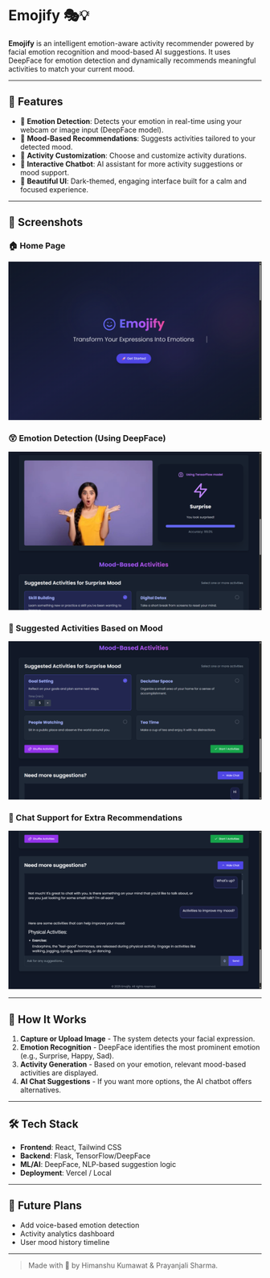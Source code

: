 # Emojify 🎭💡

**Emojify** is an intelligent emotion-aware activity recommender powered by facial emotion recognition and mood-based AI suggestions. It uses DeepFace for emotion detection and dynamically recommends meaningful activities to match your current mood.

---

## 🌟 Features

* 🎯 **Emotion Detection**: Detects your emotion in real-time using your webcam or image input (DeepFace model).
* 🧠 **Mood-Based Recommendations**: Suggests activities tailored to your detected mood.
* 🔁 **Activity Customization**: Choose and customize activity durations.
* 💬 **Interactive Chatbot**: AI assistant for more activity suggestions or mood support.
* 🎨 **Beautiful UI**: Dark-themed, engaging interface built for a calm and focused experience.

---

## 📸 Screenshots

### 🏠 Home Page

![Prediction](images/home.png)

### 😲 Emotion Detection (Using DeepFace)

![Prediction](images/prediction.png)

### 🧩 Suggested Activities Based on Mood

![Suggestions](images/suggestion.png)

### 🤖 Chat Support for Extra Recommendations

![Chat](images/chat.png)

---

## 🚀 How It Works

1. **Capture or Upload Image** - The system detects your facial expression.
2. **Emotion Recognition** - DeepFace identifies the most prominent emotion (e.g., Surprise, Happy, Sad).
3. **Activity Generation** - Based on your emotion, relevant mood-based activities are displayed.
4. **AI Chat Suggestions** - If you want more options, the AI chatbot offers alternatives.

---

## 🛠️ Tech Stack

* **Frontend**: React, Tailwind CSS
* **Backend**: Flask, TensorFlow/DeepFace
* **ML/AI**: DeepFace, NLP-based suggestion logic
* **Deployment**: Vercel / Local

---

## 🔮 Future Plans

* Add voice-based emotion detection
* Activity analytics dashboard
* User mood history timeline

---

> Made with 💜 by Himanshu Kumawat & Prayanjali Sharma.
